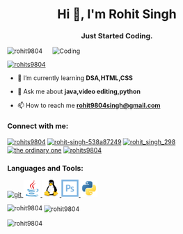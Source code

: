 <h1 align="center">Hi 👋, I'm Rohit Singh</h1>
<h3 align="center">Just Started Coding.</h3>
<img align="right" alt="Coding" width="400" src="https://camo.githubusercontent.com/cae12fddd9d6982901d82580bdf321d81fb299141098ca1c2d4891870827bf17/68747470733a2f2f6d69726f2e6d656469756d2e636f6d2f6d61782f313336302f302a37513379765349765f7430696f4a2d5a2e676966">

<p align="left"> <img src="https://komarev.com/ghpvc/?username=rohit9804&label=Profile%20views&color=0e75b6&style=flat" alt="rohit9804" /> </p>

<p align="left"> <a href="https://twitter.com/rohits9804" target="blank"><img src="https://img.shields.io/twitter/follow/rohits9804?logo=twitter&style=for-the-badge" alt="rohits9804" /></a> </p>

- 🌱 I’m currently learning **DSA,HTML,CSS**

- 💬 Ask me about **java,video editing,python**

- 📫 How to reach me **rohit9804singh@gmail.com**

<h3 align="left">Connect with me:</h3>
<p align="left">
<a href="https://twitter.com/rohits9804" target="blank"><img align="center" src="https://raw.githubusercontent.com/rahuldkjain/github-profile-readme-generator/master/src/images/icons/Social/twitter.svg" alt="rohits9804" height="30" width="40" /></a>
<a href="https://linkedin.com/in/rohit-singh-538a87249" target="blank"><img align="center" src="https://raw.githubusercontent.com/rahuldkjain/github-profile-readme-generator/master/src/images/icons/Social/linked-in-alt.svg" alt="rohit-singh-538a87249" height="30" width="40" /></a>
<a href="https://instagram.com/rohit_singh_298" target="blank"><img align="center" src="https://raw.githubusercontent.com/rahuldkjain/github-profile-readme-generator/master/src/images/icons/Social/instagram.svg" alt="rohit_singh_298" height="30" width="40" /></a>
<a href="https://www.youtube.com/c/the ordinary one" target="blank"><img align="center" src="https://raw.githubusercontent.com/rahuldkjain/github-profile-readme-generator/master/src/images/icons/Social/youtube.svg" alt="the ordinary one" height="30" width="40" /></a>
<a href="https://www.leetcode.com/rohits9804" target="blank"><img align="center" src="https://raw.githubusercontent.com/rahuldkjain/github-profile-readme-generator/master/src/images/icons/Social/leet-code.svg" alt="rohits9804" height="30" width="40" /></a>
</p>

<h3 align="left">Languages and Tools:</h3>
<p align="left"> <a href="https://git-scm.com/" target="_blank" rel="noreferrer"> <img src="https://www.vectorlogo.zone/logos/git-scm/git-scm-icon.svg" alt="git" width="40" height="40"/> </a> <a href="https://www.java.com" target="_blank" rel="noreferrer"> <img src="https://raw.githubusercontent.com/devicons/devicon/master/icons/java/java-original.svg" alt="java" width="40" height="40"/> </a> <a href="https://www.linux.org/" target="_blank" rel="noreferrer"> <img src="https://raw.githubusercontent.com/devicons/devicon/master/icons/linux/linux-original.svg" alt="linux" width="40" height="40"/> </a> <a href="https://www.photoshop.com/en" target="_blank" rel="noreferrer"> <img src="https://raw.githubusercontent.com/devicons/devicon/master/icons/photoshop/photoshop-line.svg" alt="photoshop" width="40" height="40"/> </a> <a href="https://www.python.org" target="_blank" rel="noreferrer"> <img src="https://raw.githubusercontent.com/devicons/devicon/master/icons/python/python-original.svg" alt="python" width="40" height="40"/> </a> </p>

<p><img align="left" src="https://github-readme-stats.vercel.app/api/top-langs?username=rohit9804&show_icons=true&locale=en&layout=compact" alt="rohit9804" /></p>

<p>&nbsp;<img align="center" src="https://github-readme-stats.vercel.app/api?username=rohit9804&show_icons=true&locale=en" alt="rohit9804" /></p>

<p><img align="center" src="https://github-readme-streak-stats.herokuapp.com/?user=rohit9804&" alt="rohit9804" /></p>

